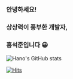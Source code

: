 ### 안녕하세요!      
### 상상력이 풍부한 개발자,   
### 홍석준입니다 😀 



![Hano's GitHub stats](https://github-readme-stats.vercel.app/api?username=Glsme&show_icons=true&theme=gruvbox)



[![Hits](https://hits.seeyoufarm.com/api/count/incr/badge.svg?url=https%3A%2F%2Fgithub.com%2FGlsme&count_bg=%2379C83D&title_bg=%23555555&icon=&icon_color=%23E7E7E7&title=hits&edge_flat=false)](https://hits.seeyoufarm.com)
